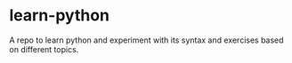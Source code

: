# learn-python
A repo to learn python and experiment with its syntax and exercises based on different topics.
